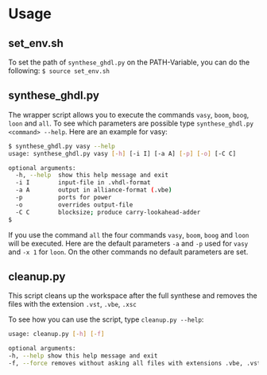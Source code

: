 # Usage

## set_env.sh

To set the path of `synthese_ghdl.py` on
the PATH-Variable, you can do the following:
`$ source set_env.sh`

## synthese_ghdl.py
The wrapper script allows you to execute
the commands `vasy`, `boom`, `boog`, `loon` and `all`.
To see which parameters are possible type 
`synthese_ghdl.py <command> --help`.
Here are an example for vasy:
```bash
$ synthese_ghdl.py vasy --help
usage: synthese_ghdl.py vasy [-h] [-i I] [-a A] [-p] [-o] [-C C]

optional arguments:
  -h, --help  show this help message and exit
  -i I        input-file in .vhdl-format
  -a A        output in alliance-format (.vbe)
  -p          ports for power
  -o          overrides output-file
  -C C        blocksize; produce carry-lookahead-adder
$
```

If you use the command `all` the four commands `vasy`, `boom`, `boog` and `loon` will be executed.
Here are the default parameters `-a` and `-p` used for `vasy` and `-x 1` for `loon`. 
On the other commands no default parameters are set. 

## cleanup.py
This script cleans up the workspace after
the full synthese and removes the files
with the extension `.vst`, `.vbe`, `.xsc`

To see how you can use the script, type
`cleanup.py --help`:
```bash
usage: cleanup.py [-h] [-f]

optional arguments:
-h, --help show this help message and exit
-f, --force removes without asking all files with extensions .vbe, .vst, .xsc.
```
